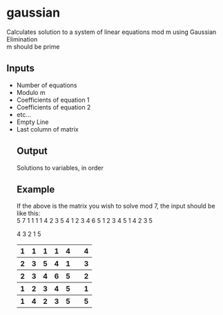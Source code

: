 # gaussian
Calculates solution to a system of linear equations mod m using Gaussian Elimination  
m should be prime  
<h2>Inputs</h2>
<ul>
<li>Number of equations</li>
<li>Modulo m</li>
<li>Coefficients of equation 1</li>
<li>Coefficients of equation 2</li>
<li>etc...</li>
<li>Empty Line</li>
<li>Last column of matrix</li>

<h2>Output</h2>
Solutions to variables, in order

<h2>Example</h2>
<table>
  <tr>
    <th>1</th>
    <th>1</th>
    <th>1</th>
    <th>1</th>
    <th>4</th>
    <th></th>
    <th>4</th>
  </tr>
  <tr>
  <th>2</th>
  <th>3</th>
  <th>5</th>
  <th>4</th>
  <th>1</th>
  <th></th>
  <th>3</th>
  </tr>
  <tr>
  <th>2</th>
  <th>3</th>
  <th>4</th>
  <th>6</th>
  <th>5</th>
  <th></th>
  <th>2</th>
  </tr>
  <tr>
  <th>1</th>
  <th>2</th>
  <th>3</th>
  <th>4</th>
  <th>5</th>
  <th></th>
  <th>1</th>
  </tr>
  <tr>
  <th>1</th>
  <th>4</th>
  <th>2</th>
  <th>3</th>
  <th>5</th>
  <th></th>
  <th>5</th>
  </tr>

If the above is the matrix you wish to solve mod 7, the input should be like this:  
5
7
1 1 1 1 4
2 3 5 4 1
2 3 4 6 5
1 2 3 4 5
1 4 2 3 5

4 3 2 1 5

